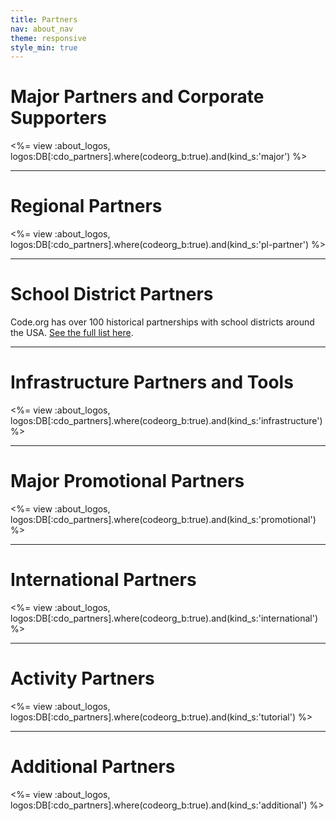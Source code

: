 ```yaml
---
title: Partners
nav: about_nav
theme: responsive
style_min: true
---
```

# Major Partners and Corporate Supporters

<%= view :about_logos, logos:DB[:cdo_partners].where(codeorg_b:true).and(kind_s:'major') %>

<HR>

# Regional Partners

<%= view :about_logos, logos:DB[:cdo_partners].where(codeorg_b:true).and(kind_s:'pl-partner') %>

<HR>

# School District Partners

Code.org has over 100 historical partnerships with school districts around the USA. [See the full list here](/educate/partner-districts).

<HR>

# Infrastructure Partners and Tools

<%= view :about_logos, logos:DB[:cdo_partners].where(codeorg_b:true).and(kind_s:'infrastructure') %>

<HR>

# Major Promotional Partners

<%= view :about_logos, logos:DB[:cdo_partners].where(codeorg_b:true).and(kind_s:'promotional') %>

<HR>

# International Partners

<%= view :about_logos, logos:DB[:cdo_partners].where(codeorg_b:true).and(kind_s:'international') %>

<HR>

# Activity Partners

<%= view :about_logos, logos:DB[:cdo_partners].where(codeorg_b:true).and(kind_s:'tutorial') %>

<HR>

# Additional Partners

<%= view :about_logos, logos:DB[:cdo_partners].where(codeorg_b:true).and(kind_s:'additional') %>
